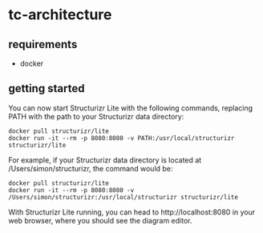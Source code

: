 # tc-architecture

## requirements

- docker

## getting started

You can now start Structurizr Lite with the following commands, replacing PATH with the path to your Structurizr data directory:
```
docker pull structurizr/lite
docker run -it --rm -p 8080:8080 -v PATH:/usr/local/structurizr structurizr/lite
```

For example, if your Structurizr data directory is located at /Users/simon/structurizr, the command would be:

```
docker pull structurizr/lite
docker run -it --rm -p 8080:8080 -v /Users/simon/structurizr:/usr/local/structurizr structurizr/lite
```

With Structurizr Lite running, you can head to http://localhost:8080 in your web browser, where you should see the diagram editor.